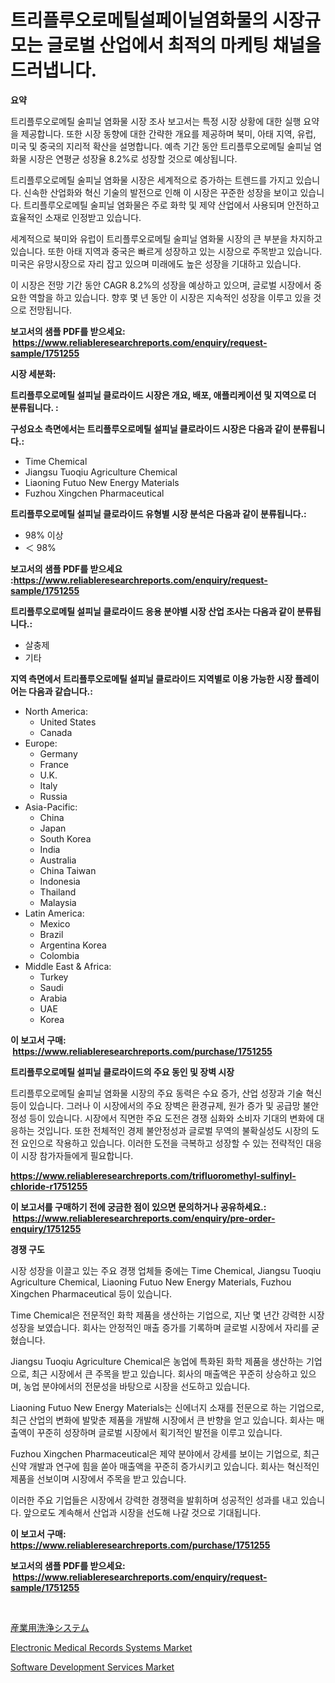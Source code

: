 <p><h1>트리플루오로메틸설페이닐염화물의 시장규모는 글로벌 산업에서 최적의 마케팅 채널을 드러냅니다.</h1></p><p><strong>요약</strong></p>
<p><p>트리플루오로메틸 술피닐 염화물 시장 조사 보고서는 특정 시장 상황에 대한 실행 요약을 제공합니다. 또한 시장 동향에 대한 간략한 개요를 제공하며 북미, 아태 지역, 유럽, 미국 및 중국의 지리적 확산을 설명합니다. 예측 기간 동안 트리플루오로메틸 술피닐 염화물 시장은 연평균 성장율 8.2%로 성장할 것으로 예상됩니다.</p><p>트리플루오로메틸 술피닐 염화물 시장은 세계적으로 증가하는 트렌드를 가지고 있습니다. 신속한 산업화와 혁신 기술의 발전으로 인해 이 시장은 꾸준한 성장을 보이고 있습니다. 트리플루오로메틸 술피닐 염화물은 주로 화학 및 제약 산업에서 사용되며 안전하고 효율적인 소재로 인정받고 있습니다. </p><p>세계적으로 북미와 유럽이 트리플루오로메틸 술피닐 염화물 시장의 큰 부분을 차지하고 있습니다. 또한 아태 지역과 중국은 빠르게 성장하고 있는 시장으로 주목받고 있습니다. 미국은 유망시장으로 자리 잡고 있으며 미래에도 높은 성장을 기대하고 있습니다.</p><p>이 시장은 전망 기간 동안 CAGR 8.2%의 성장을 예상하고 있으며, 글로벌 시장에서 중요한 역할을 하고 있습니다. 향후 몇 년 동안 이 시장은 지속적인 성장을 이루고 있을 것으로 전망됩니다.</p></p>
<p><strong>보고서의 샘플 PDF를 받으세요: &nbsp;<a href="https://www.reliableresearchreports.com/enquiry/request-sample/1751255">https://www.reliableresearchreports.com/enquiry/request-sample/1751255</a></strong></p>
<p><strong>시장 세분화:</strong></p>
<p><strong> 트리플루오로메틸 설피닐 클로라이드 시장은 개요, 배포, 애플리케이션 및 지역으로 더 분류됩니다. :</strong></p>
<p><strong>구성요소 측면에서는 트리플루오로메틸 설피닐 클로라이드 시장은 다음과 같이 분류됩니다.:</strong></p>
<p><ul><li>Time Chemical</li><li>Jiangsu Tuoqiu Agriculture Chemical</li><li>Liaoning Futuo New Energy Materials</li><li>Fuzhou Xingchen Pharmaceutical</li></ul></p>
<p><strong> 트리플루오로메틸 설피닐 클로라이드 유형별 시장 분석은 다음과 같이 분류됩니다.:</strong></p>
<p><ul><li>98% 이상</li><li>＜ 98%</li></ul></p>
<p><strong>보고서의 샘플 PDF를 받으세요 :<a href="https://www.reliableresearchreports.com/enquiry/request-sample/1751255">https://www.reliableresearchreports.com/enquiry/request-sample/1751255</a></strong></p>
<p><strong> 트리플루오로메틸 설피닐 클로라이드 응용 분야별 시장 산업 조사는 다음과 같이 분류됩니다.:</strong></p>
<p><ul><li>살충제</li><li>기타</li></ul></p>
<p><strong>지역 측면에서 트리플루오로메틸 설피닐 클로라이드 지역별로 이용 가능한 시장 플레이어는 다음과 같습니다.:</strong></p>
<p><ul>
    <li>
        North America:
        <ul>
            <li>United States</li>
            <li>Canada</li>
        </ul>
    </li>
    <li>
        Europe:
        <ul>
            <li>Germany</li>
            <li>France</li>
            <li>U.K.</li>
            <li>Italy</li>
            <li>Russia</li>
        </ul>
    </li>
    <li>
        Asia-Pacific:
        <ul>
            <li>China</li>
            <li>Japan</li>
            <li>South Korea</li>
            <li>India</li>
            <li>Australia</li>
            <li>China Taiwan</li>
            <li>Indonesia</li>
            <li>Thailand</li>
            <li>Malaysia</li>
        </ul>
    </li>
    <li>
        Latin America:
        <ul>
            <li>Mexico</li>
            <li>Brazil</li>
            <li>Argentina Korea</li>
            <li>Colombia</li>
        </ul>
    </li>
    <li>
        Middle East & Africa:
        <ul>
            <li>Turkey</li>
            <li>Saudi</li>
            <li>Arabia</li>
            <li>UAE</li>
            <li>Korea</li>
        </ul>
    </li>
    </ul></p>
<p><strong>이 보고서 구매: &nbsp;<a href="https://www.reliableresearchreports.com/purchase/1751255">https://www.reliableresearchreports.com/purchase/1751255</a></strong></p>
<p><strong>트리플루오로메틸 설피닐 클로라이드의 주요 동인 및 장벽 시장</strong></p>
<p><p>트리플루오로메틸 술피닐 염화물 시장의 주요 동력은 수요 증가, 산업 성장과 기술 혁신 등이 있습니다. 그러나 이 시장에서의 주요 장벽은 환경규제, 원가 증가 및 공급망 불안정성 등이 있습니다. 시장에서 직면한 주요 도전은 경쟁 심화와 소비자 기대의 변화에 대응하는 것입니다. 또한 전체적인 경제 불안정성과 글로벌 무역의 불확실성도 시장의 도전 요인으로 작용하고 있습니다. 이러한 도전을 극복하고 성장할 수 있는 전략적인 대응이 시장 참가자들에게 필요합니다.</p></p>
<p><strong><a href="https://www.reliableresearchreports.com/trifluoromethyl-sulfinyl-chloride-r1751255">https://www.reliableresearchreports.com/trifluoromethyl-sulfinyl-chloride-r1751255</a></strong></p>
<p><strong>이 보고서를 구매하기 전에 궁금한 점이 있으면 문의하거나 공유하세요.: &nbsp;<a href="https://www.reliableresearchreports.com/enquiry/pre-order-enquiry/1751255">https://www.reliableresearchreports.com/enquiry/pre-order-enquiry/1751255</a></strong></p>
<p><strong>경쟁 구도</strong></p>
<p><p>시장 성장을 이끌고 있는 주요 경쟁 업체들 중에는 Time Chemical, Jiangsu Tuoqiu Agriculture Chemical, Liaoning Futuo New Energy Materials, Fuzhou Xingchen Pharmaceutical 등이 있습니다.</p><p>Time Chemical은 전문적인 화학 제품을 생산하는 기업으로, 지난 몇 년간 강력한 시장 성장을 보였습니다. 회사는 안정적인 매출 증가를 기록하며 글로벌 시장에서 자리를 굳혔습니다.</p><p>Jiangsu Tuoqiu Agriculture Chemical은 농업에 특화된 화학 제품을 생산하는 기업으로, 최근 시장에서 큰 주목을 받고 있습니다. 회사의 매출액은 꾸준히 상승하고 있으며, 농업 분야에서의 전문성을 바탕으로 시장을 선도하고 있습니다.</p><p>Liaoning Futuo New Energy Materials는 신에너지 소재를 전문으로 하는 기업으로, 최근 산업의 변화에 발맞춘 제품을 개발해 시장에서 큰 반향을 얻고 있습니다. 회사는 매출액이 꾸준히 성장하며 글로벌 시장에서 획기적인 발전을 이루고 있습니다.</p><p>Fuzhou Xingchen Pharmaceutical은 제약 분야에서 강세를 보이는 기업으로, 최근 신약 개발과 연구에 힘을 쏟아 매출액을 꾸준히 증가시키고 있습니다. 회사는 혁신적인 제품을 선보이며 시장에서 주목을 받고 있습니다.</p><p>이러한 주요 기업들은 시장에서 강력한 경쟁력을 발휘하며 성공적인 성과를 내고 있습니다. 앞으로도 계속해서 산업과 시장을 선도해 나갈 것으로 기대됩니다.</p></p>
<p><strong>이 보고서 구매: &nbsp; <a href="https://www.reliableresearchreports.com/purchase/1751255">https://www.reliableresearchreports.com/purchase/1751255</a></strong></p>
<p><strong>보고서의 샘플 PDF를 받으세요: &nbsp;<a href="https://www.reliableresearchreports.com/enquiry/request-sample/1751255">https://www.reliableresearchreports.com/enquiry/request-sample/1751255</a></strong><strong></strong></p>
<p>&nbsp;</p>
<p><p><a href="https://github.com/SarahFahey88/Market-Research-Report-List-1/blob/main/659478425436.md">産業用洗浄システム</a></p><p><a href="https://github.com/okotobwrhuteie/Market-Research-Report-List-2/blob/main/electronic-medical-records-systems-market.md">Electronic Medical Records Systems Market</a></p><p><a href="https://github.com/myacatherineblakecaczo9vcsw/Market-Research-Report-List-2/blob/main/software-development-services-market.md">Software Development Services Market</a></p></p>